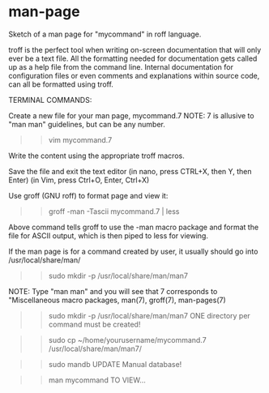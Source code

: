 # man-page
Sketch of a man page for "mycommand" in roff language.

troff is the perfect tool when writing on-screen documentation that will only ever be a text file. All the formatting needed for documentation gets called up as a help file from the command line. Internal documentation for configuration files or even comments and explanations within source code, can all be formatted using troff. 

TERMINAL COMMANDS:

Create a new file for your man page, mycommand.7       NOTE: 7 is allusive to "man man" guidelines, but can be any number.

>> vim mycommand.7

Write the content using the appropriate troff macros.

Save the file and exit the text editor (in nano, press CTRL+X, then Y, then Enter) (in Vim, press Ctrl+O, Enter, Ctrl+X) 

Use groff (GNU roff) to format page and view it:

>> groff -man -Tascii mycommand.7 | less

Above command tells groff to use the -man macro package and format the file for ASCII output, which is then piped to less for viewing.

If the man page is for a command created by user, it usually should go into /usr/local/share/man/

>> sudo mkdir -p /usr/local/share/man/man7

NOTE: Type "man man" and you will see that 7 corresponds to "Miscellaneous macro  packages, man(7), groff(7), man-pages(7)

>> sudo mkdir -p /usr/local/share/man/man7        ONE directory per command must be created!

>> sudo cp ~/home/yourusername/mycommand.7 /usr/local/share/man/man7/

>> sudo mandb      UPDATE Manual database!

>> man mycommand   TO VIEW...





